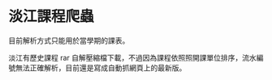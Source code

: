 淡江課程爬蟲
==========

目前解析方式只能用於當學期的課表。

淡江有歷史課程 rar 自解壓縮檔下載，不過因為課程依照照開課單位排序，流水編號無法正確解析，目前還是寫成自動抓網頁上的最新版。
